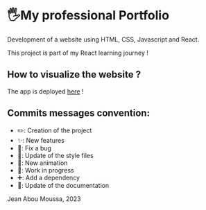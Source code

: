 # 🖐️My professional Portfolio

Development of a website using HTML, CSS, Javascript and React.

This project is part of my React learning journey !

## How to visualize the website ?

The app is deployed <a href="https://abou961.github.io/Portfolio/">here</a> !

## Commits messages convention:
- ✏️: Creation of the project
- ✨: New features
- 🐛: Fix a bug
- 💄: Update of the style files
- 💫: New animation
- 🚧: Work in progress
- ➕: Add a dependency
- 📄: Update of the documentation

Jean Abou Moussa, 2023